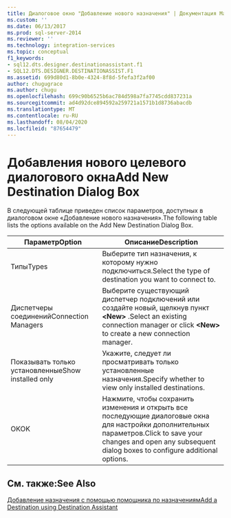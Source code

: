 ```yaml
---
title: Диалоговое окно "Добавление нового назначения" | Документация Майкрософт
ms.custom: ''
ms.date: 06/13/2017
ms.prod: sql-server-2014
ms.reviewer: ''
ms.technology: integration-services
ms.topic: conceptual
f1_keywords:
- sql12.dts.designer.destinationassistant.f1
- SQL12.DTS.DESIGNER.DESTINATIONASSIST.F1
ms.assetid: 699d80d1-8b0e-4324-8f8d-5fefa3f2af00
author: chugugrace
ms.author: chugu
ms.openlocfilehash: 699c90b6525b6ac784d598a7fa7745cdd837231a
ms.sourcegitcommit: ad4d92dce894592a259721a1571b1d8736abacdb
ms.translationtype: MT
ms.contentlocale: ru-RU
ms.lasthandoff: 08/04/2020
ms.locfileid: "87654479"
---
```

# <a name="add-new-destination-dialog-box"></a><span data-ttu-id="1f860-102">Добавления нового целевого диалогового окна</span><span class="sxs-lookup"><span data-stu-id="1f860-102">Add New Destination Dialog Box</span></span>
  <span data-ttu-id="1f860-103">В следующей таблице приведен список параметров, доступных в диалоговом окне «Добавление нового назначения».</span><span class="sxs-lookup"><span data-stu-id="1f860-103">The following table lists the options available on the Add New Destination Dialog Box.</span></span>  
  
|<span data-ttu-id="1f860-104">Параметр</span><span class="sxs-lookup"><span data-stu-id="1f860-104">Option</span></span>|<span data-ttu-id="1f860-105">Описание</span><span class="sxs-lookup"><span data-stu-id="1f860-105">Description</span></span>|  
|------------|-----------------|  
|<span data-ttu-id="1f860-106">Типы</span><span class="sxs-lookup"><span data-stu-id="1f860-106">Types</span></span>|<span data-ttu-id="1f860-107">Выберите тип назначения, к которому нужно подключиться.</span><span class="sxs-lookup"><span data-stu-id="1f860-107">Select the type of destination you want to connect to.</span></span>|  
|<span data-ttu-id="1f860-108">Диспетчеры соединений</span><span class="sxs-lookup"><span data-stu-id="1f860-108">Connection Managers</span></span>|<span data-ttu-id="1f860-109">Выберите существующий диспетчер подключений или создайте новый, щелкнув пункт **\<New>** .</span><span class="sxs-lookup"><span data-stu-id="1f860-109">Select an existing connection manager or click **\<New>** to create a new connection manager.</span></span>|  
|<span data-ttu-id="1f860-110">Показывать только установленные</span><span class="sxs-lookup"><span data-stu-id="1f860-110">Show installed only</span></span>|<span data-ttu-id="1f860-111">Укажите, следует ли просматривать только установленные назначения.</span><span class="sxs-lookup"><span data-stu-id="1f860-111">Specify whether to view only installed destinations.</span></span>|  
|<span data-ttu-id="1f860-112">OK</span><span class="sxs-lookup"><span data-stu-id="1f860-112">OK</span></span>|<span data-ttu-id="1f860-113">Нажмите, чтобы сохранить изменения и открыть все последующие диалоговые окна для настройки дополнительных параметров.</span><span class="sxs-lookup"><span data-stu-id="1f860-113">Click to save your changes and open any subsequent dialog boxes to configure additional options.</span></span>|  
  
## <a name="see-also"></a><span data-ttu-id="1f860-114">См. также:</span><span class="sxs-lookup"><span data-stu-id="1f860-114">See Also</span></span>  
 [<span data-ttu-id="1f860-115">Добавление назначения с помощью помощника по назначениям</span><span class="sxs-lookup"><span data-stu-id="1f860-115">Add a Destination using Destination Assistant</span></span>](data-flow/destination-assistant.md)  
  
  
